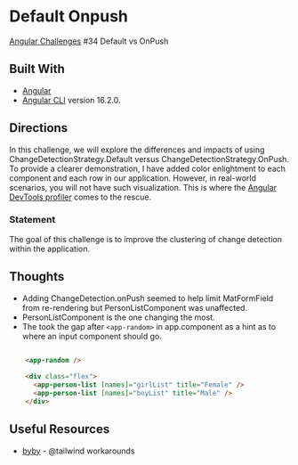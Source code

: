 # Default Onpush

[Angular Challenges](https://github.com/tomalaforge/angular-challenges) #34 Default vs OnPush

## Built With

- [Angular](https://angular.io)
- [Angular CLI](https://github.com/angular/angular-cli) version 16.2.0.

## Directions

In this challenge, we will explore the differences and impacts of using ChangeDetectionStrategy.Default versus ChangeDetectionStrategy.OnPush. To provide a clearer demonstration, I have added color enlightment to each component and each row in our application. However, in real-world scenarios, you will not have such visualization. This is where the [Angular DevTools profiler](https://chrome.google.com/webstore/detail/angular-devtools/ienfalfjdbdpebioblfackkekamfmbnh) comes to the rescue.

### Statement

The goal of this challenge is to improve the clustering of change detection within the application.

## Thoughts

- Adding ChangeDetection.onPush seemed to help limit MatFormField from re-rendering but PersonListComponent was unaffected.
- PersonListComponent is the one changing the most.  
- The took the gap after `<app-random>` in app.component as a hint as to where an input component should go. 

```html

    <app-random />
  
    <div class="flex">
      <app-person-list [names]="girlList" title="Female" />
      <app-person-list [names]="boyList" title="Male" />
    </div>
```

## Useful Resources

- [byby](https://byby.dev/at-rule-tailwind) - @tailwind workarounds 